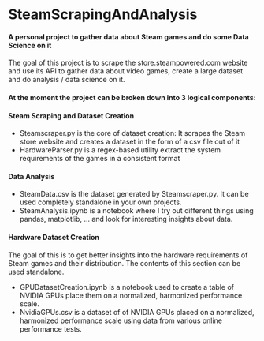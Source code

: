 # SteamScrapingAndAnalysis
#### A personal project to gather data about Steam games and do some Data Science on it
The goal of this project is to scrape the store.steampowered.com website and use its API to gather data about video games, create a large dataset and do analysis / data science on it.

#### At the moment the project can be broken down into 3 logical components:

#### Steam Scraping and Dataset Creation
- Steamscraper.py is the core of dataset creation: It scrapes the Steam store website and creates a dataset in the form of a csv file out of it
- HardwareParser.py is a regex-based utility extract the system requirements of the games in a consistent format

#### Data Analysis
- SteamData.csv is the dataset generated by Steamscraper.py. It can be used completely standalone in your own projects.
- SteamAnalysis.ipynb is a notebook where I try out different things using pandas, matplotlib, ... and look for interesting insights about data.

#### Hardware Dataset Creation
The goal of this is to get better insights into the hardware requirements of Steam games and their distribution. The contents of this section can be used standalone.
- GPUDatasetCreation.ipynb is a notebook used to create a table of NVIDIA GPUs place them on a normalized, harmonized performance scale.
- NvidiaGPUs.csv is a dataset of of NVIDIA GPUs placed on a normalized, harmonized performance scale using data from various online performance tests.
